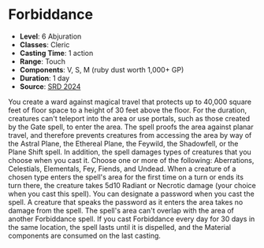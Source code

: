 # Forbiddance

- **Level**: 6 Abjuration
- **Classes**: Cleric
- **Casting Time**: 1 action
- **Range**: Touch
- **Components**: V, S, M (ruby dust worth 1,000+ GP)
- **Duration**: 1 day
- **Source**: [SRD 2024](../../../srds/SRD_2024.pdf)

You create a ward against magical travel that protects up to 40,000 square feet of floor space to a height of 30 feet above the floor. For the duration, creatures can't teleport into the area or use portals, such as those created by the Gate spell, to enter the area. The spell proofs the area against planar travel, and therefore prevents creatures from accessing the area by way of the Astral Plane, the Ethereal Plane, the Feywild, the Shadowfell, or the Plane Shift spell. In addition, the spell damages types of creatures that you choose when you cast it. Choose one or more of the following: Aberrations, Celestials, Elementals, Fey, Fiends, and Undead. When a creature of a chosen type enters the spell's area for the first time on a turn or ends its turn there, the creature takes 5d10 Radiant or Necrotic damage (your choice when you cast this spell). You can designate a password when you cast the spell. A creature that speaks the password as it enters the area takes no damage from the spell. The spell's area can't overlap with the area of another Forbiddance spell. If you cast Forbiddance every day for 30 days in the same location, the spell lasts until it is dispelled, and the Material components are consumed on the last casting.

